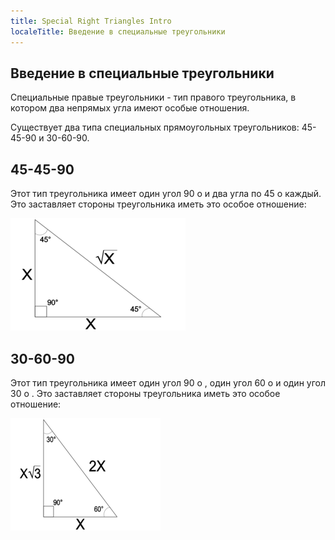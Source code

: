 ```yaml
---
title: Special Right Triangles Intro
localeTitle: Введение в специальные треугольники
---
```

## Введение в специальные треугольники

Специальные правые треугольники - тип правого треугольника, в котором два непрямых угла имеют особые отношения.

Существует два типа специальных прямоугольных треугольников: 45-45-90 и 30-60-90.

## 45-45-90

Этот тип треугольника имеет один угол 90 o и два угла по 45 o каждый. Это заставляет стороны треугольника иметь это особое отношение:

![45-45-90 боковые отношения](https://github.com/Zoonn123/resources/blob/master/45-45-90hacktoberfestedit.png)

## 30-60-90

Этот тип треугольника имеет один угол 90 o , один угол 60 o и один угол 30 o . Это заставляет стороны треугольника иметь это особое отношение:

![30-60-90 боковые отношения](https://github.com/Zoonn123/resources/blob/master/30-60-90hacktoberfestedit.png)